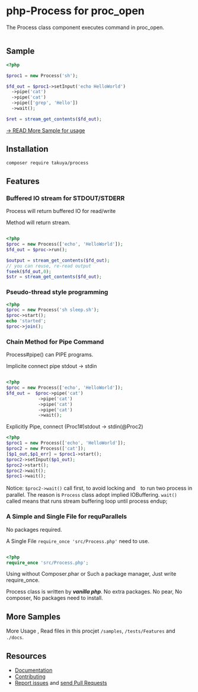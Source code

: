 php-Process for proc_open
=================

The Process class component executes command in proc_open.

![<CircleciTest>](https://circleci.com/gh/takuya/php-process.svg?style=svg)

Sample
------
```php
<?php

$proc1 = new Process('sh');

$fd_out = $proc1->setInput('echo HelloWorld')
  ->pipe('cat')
  ->pipe('cat')
  ->pipe(['grep', 'Hello'])
  ->wait();

$ret = stream_get_contents($fd_out);

```

[ → READ More Sample for usage ](https://github.com/takuya/php-process/blob/master/samples/README.md)

Installation
----
```sh
composer require takuya/process
```

Features
----

### Buffered IO stream for STDOUT/STDERR

Process will return buffered IO for read/write

Method will return stream.

```php

<?php
$proc = new Process(['echo', 'HelloWorld']);
$fd_out = $proc->run();

$output = stream_get_contents($fd_out);
// you can reuse, re-read output  
fseek($fd_out,0);
$str = stream_get_contents($fd_out);
```
### Pseudo-thread style programming
```php
<?php
$proc = new Process('sh sleep.sh');
$proc->start();
echo 'started';
$proc->join();
```


### Chain Method for Pipe Command

Process#pipe() can PIPE programs.

Implicite connect pipe stdout -> stdin
```php

<?php
$proc = new Process(['echo', 'HelloWorld']);
$fd_out =  $proc->pipe('cat')
            ->pipe('cat')
            ->pipe('cat')
            ->pipe('cat')
            ->wait();
```
Explicitly Pipe,  connect (Proc1#)stdout -> stdin(@Proc2)
```php
<?php
$proc1 = new Process(['echo', 'HelloWorld']);
$proc2 = new Process(['cat']);
[$p1_out,$p1_err] = $proc1->start();
$proc2->setInput($p1_out);
$proc2->start();
$proc2->wait();
$proc1->wait();
```
Notice: `$proc2->wait()` call first, to avoid locking and　to run two process in parallel.
The reason is `Process` class adopt implied IOBuffering. `wait()` called means that runs stream buffering loop until process endup;

### A Simple and Single File for requParallels

No packages required.

A Single File ` require_once 'src/Process.php' ` need to use. 

```php

<?php
require_once 'src/Process.php';

``` 

Using without Composer.phar or Such a package manager, Just write require_once.
 
Process class is written by ***vanilla php***. No extra packages. No pear, No composer, No packages need to install.


More Samples
---


More Usage , Read files in this procjet `/samples`, `/tests/Features`  and `./docs`.


Resources
---------

  * [Documentation](https://github.com/takuya/php-process/blob/master/docs/procss.funcs.md)
  * [Contributing](https://github.com/takuya/php-process/)
  * [Report issues](https://github.com/takuya/php-process/issues) and
    [send Pull Requests](https://github.com/takuya/php-process/pulls)
